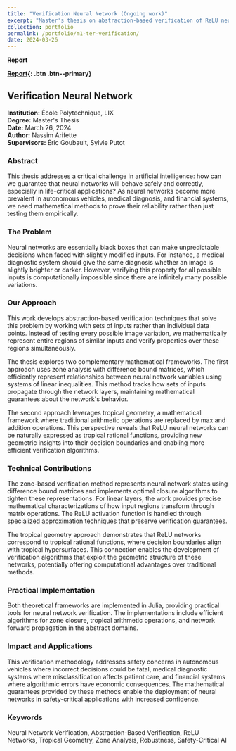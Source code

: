 ```yaml
---
title: "Verification Neural Network (Ongoing work)"
excerpt: "Master's thesis on abstraction-based verification of ReLU neural networks using zones and tropical geometry"
collection: portfolio
permalink: /portfolio/m1-ter-verification/
date: 2024-03-26
---
```

**Report** 

**[Report](/files/Verification_Neural_Network.pdf){: .btn .btn--primary}**

## Verification Neural Network

**Institution:** École Polytechnique, LIX  
**Degree:** Master's Thesis  
**Date:** March 26, 2024  
**Author:** Nassim Arifette  
**Supervisors:** Éric Goubault, Sylvie Putot

### Abstract

This thesis addresses a critical challenge in artificial intelligence: how can we guarantee that neural networks will behave safely and correctly, especially in life-critical applications? As neural networks become more prevalent in autonomous vehicles, medical diagnosis, and financial systems, we need mathematical methods to prove their reliability rather than just testing them empirically.

### The Problem

Neural networks are essentially black boxes that can make unpredictable decisions when faced with slightly modified inputs. For instance, a medical diagnostic system should give the same diagnosis whether an image is slightly brighter or darker. However, verifying this property for all possible inputs is computationally impossible since there are infinitely many possible variations.

### Our Approach

This work develops abstraction-based verification techniques that solve this problem by working with sets of inputs rather than individual data points. Instead of testing every possible image variation, we mathematically represent entire regions of similar inputs and verify properties over these regions simultaneously.

The thesis explores two complementary mathematical frameworks. The first approach uses zone analysis with difference bound matrices, which efficiently represent relationships between neural network variables using systems of linear inequalities. This method tracks how sets of inputs propagate through the network layers, maintaining mathematical guarantees about the network's behavior.

The second approach leverages tropical geometry, a mathematical framework where traditional arithmetic operations are replaced by max and addition operations. This perspective reveals that ReLU neural networks can be naturally expressed as tropical rational functions, providing new geometric insights into their decision boundaries and enabling more efficient verification algorithms.

### Technical Contributions

The zone-based verification method represents neural network states using difference bound matrices and implements optimal closure algorithms to tighten these representations. For linear layers, the work provides precise mathematical characterizations of how input regions transform through matrix operations. The ReLU activation function is handled through specialized approximation techniques that preserve verification guarantees.

The tropical geometry approach demonstrates that ReLU networks correspond to tropical rational functions, where decision boundaries align with tropical hypersurfaces. This connection enables the development of verification algorithms that exploit the geometric structure of these networks, potentially offering computational advantages over traditional methods.

### Practical Implementation

Both theoretical frameworks are implemented in Julia, providing practical tools for neural network verification. The implementations include efficient algorithms for zone closure, tropical arithmetic operations, and network forward propagation in the abstract domains.

### Impact and Applications

This verification methodology addresses safety concerns in autonomous vehicles where incorrect decisions could be fatal, medical diagnostic systems where misclassification affects patient care, and financial systems where algorithmic errors have economic consequences. The mathematical guarantees provided by these methods enable the deployment of neural networks in safety-critical applications with increased confidence.


### Keywords
Neural Network Verification, Abstraction-Based Verification, ReLU Networks, Tropical Geometry, Zone Analysis, Robustness, Safety-Critical AI
